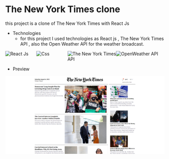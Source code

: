 # The New York Times clone

this project is a clone of The New York Times with React Js

- Technologies
  - for this project I used technologies as React js , The New York Times API , also the Open Weather API for the weather broadcast.

<div style="display: flex;">
  <img src="https://www.datocms-assets.com/45470/1631110818-logo-react-js.png" width="128" alt="React Js"/>
  <img src="https://i.pinimg.com/736x/e4/3e/4c/e43e4cd41ddffc21d2e6600dfca20306--logo-software-logotype.jpg" width="128" alt="Css"/>
   <img src="https://www.storybench.org/wp-content/uploads/2018/01/nytdev.jpg" width="200" alt="The New York Times API"/>
  <img src="https://upload.wikimedia.org/wikipedia/commons/f/f6/OpenWeather-Logo.jpg" width="200" alt="OpenWeather API"/>
</div>

- Preview

<img src="https://github.com/10Arman10/TheNewYorkTimes-clone/blob/master/src/assets/Screenshot%202022-08-06%20003834.png"/>
